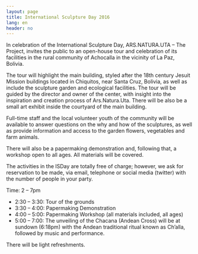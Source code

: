 ```yaml
---
layout: page
title: International Sculpture Day 2016
lang: en
header: no
---
```



In celebration of the International Sculpture Day, ARS.NATURA.UTA – The Project, invites the public to an open-house tour and celebration of its facilities in the rural community of Achocalla in the vicinity of La Paz, Bolivia.

The tour will highlight the main building, styled after the 18th century Jesuit Mission buildings located in Chiquitos, near Santa Cruz, Bolivia, as well as include the sculpture garden and ecological facilities. The tour will be guided by the director and owner of the center, with insight into the inspiration and creation process of Ars.Natura.Uta. There will be also be a small art exhibit inside the courtyard of the main building.

Full-time staff and the local volunteer youth of the community will be available to answer questions on the why and how of the sculptures, as well as provide information and access to the garden flowers, vegetables and farm animals.

There will also be a papermaking demonstration and, following that, a workshop open to all ages. All materials will be covered.

The activities in the ISDay are totally free of charge; however, we ask for reservation to be made, via email, telephone or social media (twitter) with the number of people in your party.

Time: 2 – 7pm

* 2:30 – 3:30: Tour of the grounds
* 3:30 – 4:00: Papermaking Demonstration
* 4:00 – 5:00: Papermaking Workshop (all materials included, all ages)
* 5:00 – 7:00: The unveiling of the Chacana (Andean Cross) will be at sundown (6:18pm) with the Andean traditional ritual known as Ch’alla, followed by music and performance. 

There will be light refreshments.
